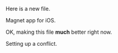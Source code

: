 Here is a new file.

Magnet app for iOS.


OK, making this file **much** better right now.

Setting up a conflict.
